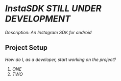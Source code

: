 # _InstaSDK STILL UNDER DEVELOPMENT_ 

_Description: An Instagram SDK for android_

## Project Setup

_How do I, as a developer, start working on the project?_ 

1. _ONE_
2. _TWO_

